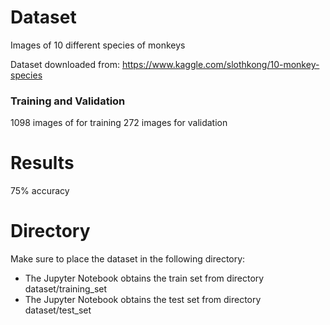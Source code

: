 # Dataset

Images of 10 different species of monkeys

Dataset downloaded from: https://www.kaggle.com/slothkong/10-monkey-species

### Training and Validation

1098 images of  for training
272 images for validation

# Results
75% accuracy

# Directory
Make sure to place the dataset in the following directory:

- The Jupyter Notebook obtains the train set from directory dataset/training_set
- The Jupyter Notebook obtains the test set from directory dataset/test_set